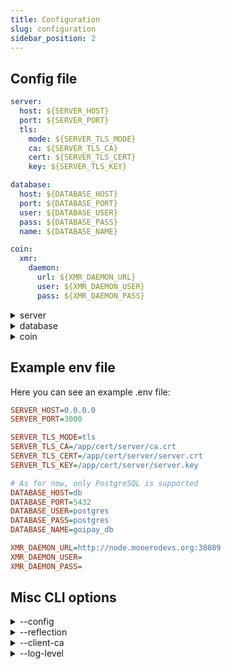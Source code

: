 ```yaml
---
title: Configuration
slug: configuration
sidebar_position: 2
---
```


## Config file

```yaml title="config.yml"
server:
  host: ${SERVER_HOST}
  port: ${SERVER_PORT}
  tls:
    mode: ${SERVER_TLS_MODE}
    ca: ${SERVER_TLS_CA}
    cert: ${SERVER_TLS_CERT}
    key: ${SERVER_TLS_KEY}

database:
  host: ${DATABASE_HOST}
  port: ${DATABASE_PORT}
  user: ${DATABASE_USER}
  pass: ${DATABASE_PASS}
  name: ${DATABASE_NAME}

coin:
  xmr:
    daemon:
      url: ${XMR_DAEMON_URL}
      user: ${XMR_DAEMON_USER}
      pass: ${XMR_DAEMON_PASS}
```

<details>
    <summary>server</summary>
    <p><strong>Description:</strong> Configuration settings related to the server, including its host, port, and TLS settings.</p>
    <details>
        <summary>host</summary>
        <div>
            <p><strong>Description:</strong> The hostname or IP address where the server will run.</p>
            <p><strong>CLI Option:</strong> <code>none</code></p>
            <p><strong>Environment Variable:</strong> <code>SERVER_HOST</code></p>
            <p><strong>Default Value:</strong> <code>none</code></p>
        </div>
    </details>
    <details>
        <summary>port</summary>
        <div>
            <p><strong>Description:</strong> The port number the server listens on for incoming connections.</p>
            <p><strong>CLI Option:</strong> <code>none</code></p>
            <p><strong>Environment Variable:</strong> <code>SERVER_PORT</code></p>
            <p><strong>Default Value:</strong> <code>none</code></p>
        </div>
    </details>
    <details>
        <summary>tls</summary>
        <details>
            <summary>mode</summary>
            <div>
                <p><strong>Description:</strong> The mode of TLS security used (<code>none</code>, <code>tls</code>, <code>mtls</code>)</p>
                <p><strong>CLI Option:</strong> <code>none</code></p>
                <p><strong>Environment Variable:</strong> <code>SERVER_TLS_MODE</code></p>
                <p><strong>Default Value:</strong> <code>none (empty)</code></p>
            </div>
        </details>
        <details>
            <summary>ca</summary>
            <div>
                <p><strong>Description:</strong> Path to the Certificate Authority (CA) file used for verifying TLS connections.</p>
                <p><strong>CLI Option:</strong> <code>none</code></p>
                <p><strong>Environment Variable:</strong> <code>SERVER_TLS_CA</code></p>
                <p><strong>Default Value:</strong> <code>none</code></p>
            </div>
        </details>
        <details>
            <summary>cert</summary>
            <div>
                <p><strong>Description:</strong> Path to the server's TLS certificate file.</p>
                <p><strong>CLI Option:</strong> <code>none</code></p>
                <p><strong>Environment Variable:</strong> <code>SERVER_TLS_CERT</code></p>
                <p><strong>Default Value:</strong> <code>none</code></p>
            </div>
        </details>
        <details>
            <summary>key</summary>
            <div>
                <p><strong>Description:</strong> Path to the server's private key file used for TLS encryption.</p>
                <p><strong>CLI Option:</strong> <code>none</code></p>
                <p><strong>Environment Variable:</strong> <code>SERVER_TLS_KEY</code></p>
                <p><strong>Default Value:</strong> <code>none</code></p>
            </div>
        </details>
    </details>
</details>

<details>
    <summary>database</summary>
    <p><strong>Description:</strong> Configuration settings related to the database connection, including the host, port, credentials, and database name.</p>
    <details>
        <summary>host</summary>
            <div>
                <p><strong>Description:</strong> The hostname or IP address of the database server.</p>
                <p><strong>CLI Option:</strong> <code>none</code></p>
                <p><strong>Environment Variable:</strong> <code>DATABASE_HOST</code></p>
                <p><strong>Default Value:</strong> <code>none</code></p>
            </div>
        </details>
        <details>
            <summary>port</summary>
            <div>
                <p><strong>Description:</strong> The port number used to connect to the database server.</p>
                <p><strong>CLI Option:</strong> <code>none</code></p>
                <p><strong>Environment Variable:</strong> <code>DATABASE_PORT</code></p>
                <p><strong>Default Value:</strong> <code>none</code></p>
            </div>
        </details>
        <details>
            <summary>user</summary>
            <div>
                <p><strong>Description:</strong> The username for authenticating with the database.</p>
                <p><strong>CLI Option:</strong> <code>none</code></p>
                <p><strong>Environment Variable:</strong> <code>DATABASE_USER</code></p>
                <p><strong>Default Value:</strong> <code>none</code></p>
            </div>
        </details>
        <details>
            <summary>pass</summary>
            <div>
                <p><strong>Description:</strong> The password for authenticating with the database.</p>
                <p><strong>CLI Option:</strong> <code>none</code></p>
                <p><strong>Environment Variable:</strong> <code>DATABASE_PASS</code></p>
                <p><strong>Default Value:</strong> <code>none</code></p>
            </div>
        </details>
        <details>
            <summary>name</summary>
            <div>
                <p><strong>Description:</strong> The name of the specific database to connect to.</p>
                <p><strong>CLI Option:</strong> <code>none</code></p>
                <p><strong>Environment Variable:</strong> <code>DATABASE_NAME</code></p>
                <p><strong>Default Value:</strong> <code>none</code></p>
            </div>
        </details>
</details>

<details>
    <summary>coin</summary>
    <p><strong>Description:</strong> Configuration settings for cryptocurrency-related integrations.</p>
    <details>
        <summary>xmr</summary>
        <details>
            <summary>daemon</summary>
            <details>
                <summary>url</summary>
                <div>
                    <p><strong>Description:</strong> The URL of the Monero (XMR) daemon endpoint.</p>
                    <p><strong>CLI Option:</strong> <code>none</code></p>
                    <p><strong>Environment Variable:</strong> <code>XMR_DAEMON_URL</code></p>
                    <p><strong>Default Value:</strong> <code>none</code></p>
                </div>
            </details>
            <details>
                <summary>user</summary>
                <div>
                    <p><strong>Description:</strong> The username for authenticating with the XMR daemon.</p>
                    <p><strong>CLI Option:</strong> <code>none</code></p>
                    <p><strong>Environment Variable:</strong> <code>XMR_DAEMON_USER</code></p>
                    <p><strong>Default Value:</strong> <code>none</code></p>
                </div>
            </details>
            <details>
                <summary>pass</summary>
                <div>
                    <p><strong>Description:</strong> The password for authenticating with the XMR daemon.</p>
                    <p><strong>CLI Option:</strong> <code>none</code></p>
                    <p><strong>Environment Variable:</strong> <code>XMR_DAEMON_PASS</code></p>
                    <p><strong>Default Value:</strong> <code>none</code></p>
                </div>
            </details>
        </details>
    </details>
</details>

## Example env file

Here you can see an example .env file:
```ini title=".env.example"
SERVER_HOST=0.0.0.0
SERVER_PORT=3000

SERVER_TLS_MODE=tls
SERVER_TLS_CA=/app/cert/server/ca.crt
SERVER_TLS_CERT=/app/cert/server/server.crt
SERVER_TLS_KEY=/app/cert/server/server.key

# As for now, only PostgreSQL is supported
DATABASE_HOST=db
DATABASE_PORT=5432
DATABASE_USER=postgres
DATABASE_PASS=postgres
DATABASE_NAME=goipay_db

XMR_DAEMON_URL=http://node.monerodevs.org:38089
XMR_DAEMON_USER=
XMR_DAEMON_PASS=
```

## Misc CLI options
<details>
    <summary>--config</summary>
    <div>
        <p><strong>Description:</strong> Path to the config file.</p>
        <p><strong>Environment Variable:</strong> <code>none</code></p>
        <p><strong>Default Value:</strong> <code>config.yml</code></p>
    </div>
</details>
<details>
    <summary>--reflection</summary>
    <div>
        <p><strong>Description:</strong> Enables gRPC server reflection.</p>
        <p><strong>Environment Variable:</strong> <code>none</code></p>
        <p><strong>Default Value:</strong> <code>false</code></p>
    </div>
</details>
<details>
    <summary>--client-ca</summary>
    <div>
        <p><strong>Description:</strong> Comma-separated list of paths to client certificate authority files (for mTLS).</p>
        <p><strong>Environment Variable:</strong> <code>none</code></p>
        <p><strong>Default Value:</strong> <code>none</code></p>
    </div>
</details>
<details>
    <summary>--log-level</summary>
    <div>
        <p><strong>Description:</strong> Defines the logging level (<code>debug</code>, <code>info</code>, <code>warn</code>, <code>error</code>, <code>fatal</code>, <code>panic</code>).</p>
        <p><strong>Environment Variable:</strong> <code>LOG_LEVEL</code></p>
        <p><strong>Default Value:</strong> <code>info</code></p>
    </div>
</details>